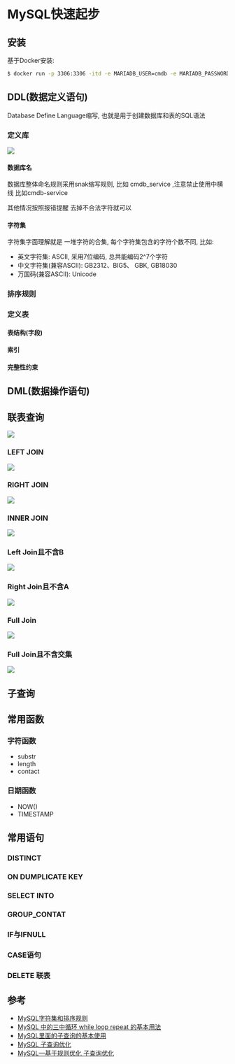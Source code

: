 # MySQL快速起步


## 安装

基于Docker安装:
```sh
$ docker run -p 3306:3306 -itd -e MARIADB_USER=cmdb -e MARIADB_PASSWORD=123456 -e MARIADB_ROOT_PASSWORD=123456 --name mysql   mariadb:latest
```

## DDL(数据定义语句)

Database Define Language缩写, 也就是用于创建数据库和表的SQL语法

### 定义库

![](./images/create_table.png)

#### 数据库名

数据库整体命名规则采用snak缩写规则, 比如 cmdb_service ,注意禁止使用中横线 比如cmdb-service

其他情况按照报错提醒 去掉不合法字符就可以

#### 字符集

字符集字面理解就是 一堆字符的合集, 每个字符集包含的字符个数不同, 比如:
+ 英文字符集: ASCII, 采用7位编码, 总共能编码2^7个字符
+ 中文字符集(兼容ASCII): GB2312、BIG5、 GBK, GB18030 
+ 万国码(兼容ASCII): Unicode

### 排序规则


### 定义表


#### 表结构(字段)



#### 索引



#### 完整性约束



## DML(数据操作语句)



## 联表查询

![](./images/sql_join.jpeg)


### LEFT JOIN

![](./images/left_join.webp)


### RIGHT JOIN

![](./images/right_join.webp)


### INNER JOIN

![](./images/inner_join.webp)


### Left Join且不含B

![](./images/left_join_not_b.webp)


### Right Join且不含A

![](./images/right_join_not_a.webp)


### Full Join

![](./images/full_join.webp)

### Full Join且不含交集

![](./images/full_join_not.webp)



## 子查询



## 常用函数



### 字符函数

+ substr
+ length
+ contact


### 日期函数

+ NOW()
+ TIMESTAMP


## 常用语句


### DISTINCT


### ON DUMPLICATE KEY


### SELECT INTO


### GROUP_CONTAT


### IF与IFNULL


### CASE语句


### DELETE 联表



## 参考

+ [MySQL字符集和排序规则](https://segmentfault.com/a/1190000020339810)
+ [MySQL 中的三中循环 while loop repeat 的基本用法](https://www.cnblogs.com/Luouy/p/7301360.html)
+ [MySQL里面的子查询的基本使用](http://www.codebaoku.com/it-mysql/it-mysql-218378.html)
+ [MySQL 子查询优化](https://www.jianshu.com/p/3989222f7084)
+ [MySQL—基于规则优化 子查询优化](https://www.rsthe.com/archives/mysql%E5%9F%BA%E4%BA%8E%E8%A7%84%E5%88%99%E4%BC%98%E5%8C%96%E5%AD%90%E6%9F%A5%E8%AF%A2%E4%BC%98%E5%8C%96)